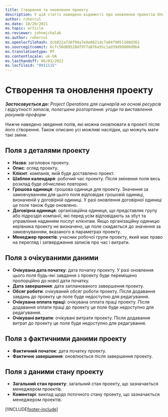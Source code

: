 ```yaml
---
title: Створення та оновлення проекту
description: У цій статті наведено відомості про оновлення проектів Операцій із проектами.
author: ruhercul
ms.date: 10/20/2021
ms.topic: article
ms.reviewer: johnmichalak
ms.author: ruhercul
ms.openlocfilehash: dcb822a726f94a7e8e8621dc7a04f9051168d361
ms.sourcegitcommit: 6cfc50d89528df977a8f6a55c1ad39d99800d9b4
ms.translationtype: MT
ms.contentlocale: uk-UA
ms.lasthandoff: 06/03/2022
ms.locfileid: "8911115"
---
```

# <a name="create-and-update-a-project"></a>Створення та оновлення проекту

_**Застосовується до:** Project Operations для сценаріїв на основі ресурсів і відсутності запасів, полегшене розгортання: угоди та виставлення рахунків-проформ_

Нижче наведено зведення полів, які можна оновлювати в проекті після його створення. Також описано усі можливі наслідки, що можуть мати такі зміни.

## <a name="project-detail-fields"></a>Поля з деталями проекту

- **Назва**: заголовок проекту.
- **Опис**: огляд проекту.
- **Клієнт**: компанія, якій буде доставлено проект.
- **Шаблон календаря**: робочий час проекту. Після змінення поля весь розклад буде обчислено повторно.
- **Грошова одиниця**: грошова одиниця для проекту. Значення за замовчуванням для цього поля відповідає грошовій одиниці, визначеній у договірній одиниці. У разі оновлення договірної одиниці це поле також буде оновлено.
- **Договірна одиниця**: організаційна одиниця, що представляє групу або підрозділ компанії, які перед усім відповідають за збут та управління наданням послуг клієнтам.  Якщо організаційну одиницю керівника проекту не визначено, це поле скидається до значення за замовчуванням, вказаного в параметрах проекту.
- **Менеджер проектів**: учасник робочої групи проекту, який має право на перегляд і затвердження записів про час і витрати.

## <a name="estimate-fields"></a>Поля з очікуваними даними

- **Очікувана дата початку**: дата початку проекту. У разі оновлення цього поля будь-які завдання з проекту буде переміщено пропорційно до нової дати початку.
- **Дата завершення**: дата запланованого завершення проекту.
- **Обсяг роботи**: очікуваний обсяг роботи проекту. Після додавання завдань до проекту це поле буде недоступно для редагування.
- **Очікувана оплата праці**: очікувана оплата праці проекту. Після додавання оплати праці до проекту це поле буде недоступно для редагування.
- **Очікувані витрати**: очікувані витрати проекту. Після додавання витрат до проекту це поле буде недоступно для редагування.

## <a name="project-actual-fields"></a>Поля з фактичними даними проекту
- **Фактичний початок**: дата початку проекту.
- **Фактичне завершення**: оновлюється після завершення проекту.

## <a name="project-status-fields"></a>Поля з даними стану проекту

- **Загальний стан проекту**: загальний стан проекту, що зазначається менеджером проектів.
- **Коментарі**: виклад щодо поточного стану проекту, що зазначається менеджером проектів.



[!INCLUDE[footer-include](../includes/footer-banner.md)]
